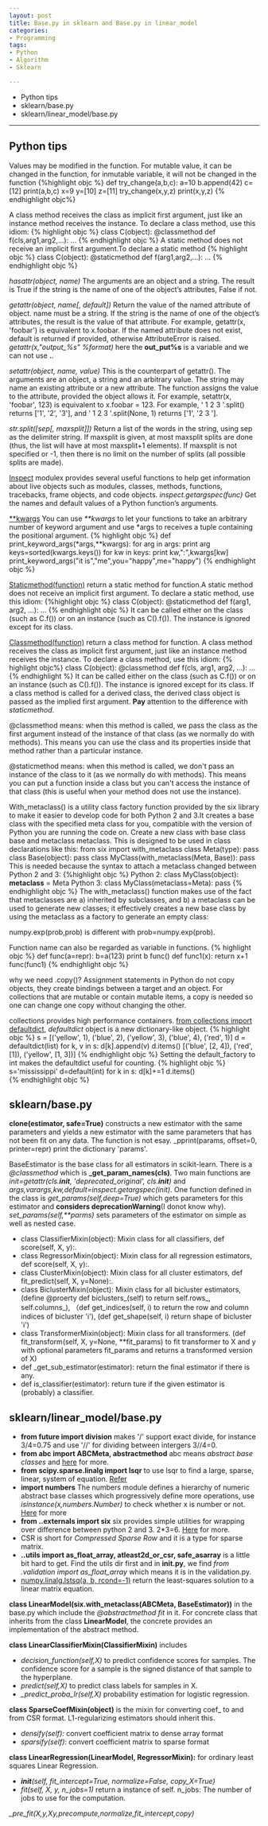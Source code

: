 ```yaml
---
layout: post
title: Base.py in sklearn and Base.py in linear_model
categories:
- Programming
tags:
- Python
- Algorithm
- Sklearn

---
```

* Python tips
* sklearn/base.py
* sklearn/linear_model/base.py


---


## Python tips
Values may be modified in the function. For mutable value, it can be changed in the function, for inmutable variable, it will not be changed in the function
{%highlight objc %}
def try_change(a,b,c):
	a=10
	b.append(42)
	c=[12]
	print(a,b,c)
x=9
y=[10]
z=[11]
try_change(x,y,z)
print(x,y,z)
{% endhighlight objc%}

A class method receives the class as implicit first argument, just like an instance method receives the instance. To declare a class method, use this idiom:
{% highlight objc %}
class C(object):
	@classmethod
	def f(cls,arg1,arg2,...):
		...
{% endhighlight objc %}
A static method does not receive an implicit first argument.To declare a static method
{% highlight objc %}
class C(object):
	@staticmethod
	def f(arg1,arg2,...):
		...
{% endhighlight objc %}


*hasattr(object, name)* The arguments are an object and a string. The result is True if the string is the name of one of the object’s attributes, False if not.


*getattr(object, name[, default])* Return the value of the named attribute of object. name must be a string. If the string is the name of one of the object’s attributes, the result is the value of that attribute. For example, getattr(x, 'foobar') is equivalent to x.foobar. If the named attribute does not exist, default is returned if provided, otherwise AttributeError is raised. *getattr(x,"output_%s" %format)* here the **out_put%s** is a variable and we can not use **.**.


*setattr(object, name, value)* This is the counterpart of getattr(). The arguments are an object, a string and an arbitrary value. The string may name an existing attribute or a new attribute. The function assigns the value to the attribute, provided the object allows it. For example, setattr(x, 'foobar', 123) is equivalent to x.foobar = 123. For example, ' 1  2   3  '.split() returns ['1', '2', '3'], and '  1  2   3  '.split(None, 1) returns ['1', '2   3  '].

     

*str.split([sep[, maxsplit]])* Return a list of the words in the string, using sep as the delimiter string. If maxsplit is given, at most maxsplit splits are done (thus, the list will have at most maxsplit+1 elements). If maxsplit is not specified or -1, then there is no limit on the number of splits (all possible splits are made).

[Inspect](https://docs.python.org/2/library/inspect.html) modulex provides several useful functions to help get information about live objects such as modules, classes, methods, functions, tracebacks, frame objects, and code objects. *inspect.getargspec(func)* Get the names and default values of a Python function’s arguments.

[\*\*kwargs](https://docs.python.org/2/tutorial/controlflow.html#keyword-arguments) You can use *\*\*kwargs* to let your functions to take an arbitrary number of keyword argument and use *args to receives a tuple containing the positional argument.
{% highlight objc %}
def print_keyword_args(*args,**kwargs):
	for arg in args:
		print arg
	keys=sorted(kwargs.keys())
	for kw in keys:
		print kw,":",kwargs[kw]
print_keyword_args("it is","me",you="happy",me="happy")
{% endhighlight objc %}

[Staticmethod(function)](https://docs.python.org/2/library/functions.html#staticmethod) return a static method for function.A static method does not receive an implicit first argument. To declare a static method, use this idiom:
 {%highlight objc %}
    class C(object):
        @staticmethod
        def f(arg1, arg2, ...):
            ...
{% endhighlight objc %}
It can be called either on the class (such as C.f()) or on an instance (such as C().f()). The instance is ignored except for its class.

[Classmethod(function)](https://docs.python.org/2/library/functions.html#classmethod) return a class method for function. A class method receives the class as implicit first argument, just like an instance method receives the instance. To declare a class method, use this idiom:
{% highlight objc%}
    class C(object):
        @classmethod
        def f(cls, arg1, arg2, ...):
            ...
{% endhighlight %}
It can be called either on the class (such as C.f()) or on an instance (such as C().f()). The instance is ignored except for its class. If a class method is called for a derived class, the derived class object is passed as the implied first argument. **Pay** attention to the difference with *staticmethod*.

@classmethod means: when this method is called, we pass the class as the first argument instead of the instance of that class (as we normally do with methods). This means you can use the class and its properties inside that method rather than a particular instance.

@staticmethod means: when this method is called, we don't pass an instance of the class to it (as we normally do with methods). This means you can put a function inside a class but you can't access the instance of that class (this is useful when your method does not use the instance).


With_metaclass() is a utility class factory function provided by the six library to make it easier to develop code for both Python 2 and 3.It creates a base class with the specified meta class for you, compatible with the version of Python you are running the code on.
    Create a new class with base class base and metaclass metaclass. This is designed to be used in class declarations like this:
    from six import with_metaclass
    class Meta(type):
        pass
    class Base(object):
        pass
    class MyClass(with_metaclass(Meta, Base)):
        pass
This is needed because the syntax to attach a metaclass changed between Python 2 and 3:
{%highlight objc %}
Python 2:
class MyClass(object):
    __metaclass__ = Meta
Python 3:
class MyClass(metaclass=Meta):
    pass
{% endhighlight objc %}
The with_metaclass() function makes use of the fact that metaclasses are a) inherited by subclasses, and b) a metaclass can be used to generate new classes; it effectively creates a new base class by using the metaclass as a factory to generate an empty class:

numpy.exp(prob,prob) is different with prob=numpy.exp(prob).

Function name can also be regarded as variable in functions.
{% highlight objc %}
def func(a=repr):
b=a(123)
print b
func()
def func1(x):
return x+1
func(func1)
{% endhighlight objc %}

why we need .copy()? Assignment statements in Python do not copy objects, they create bindings between a target and an object. For collections that are mutable or contain mutable items, a copy is needed so one can change one copy without changing the other.

collections provides high performance containers. [from collections import defaultdict](https://docs.python.org/2/library/collections.html?highlight=defaultdict#collections.defaultdict), *defaultdict* object is a new dictionary-like object.
{% highlight objc %}
 s = [('yellow', 1), ('blue', 2), ('yellow', 3), ('blue', 4), ('red', 1)]
 d = defaultdict(list)
 for k, v in s:
     d[k].append(v)
 d.items()
[('blue', [2, 4]), ('red', [1]), ('yellow', [1, 3])]
{% endhighlight objc %}
Setting the default_factory to int makes the defaultdict useful for counting.
{% highlight objc %}
s='mississippi'
d=default(int)
for k in s:
	d[k]+=1
d.items()	
{% endhighlight objc %}


## sklearn/base.py
**clone(estimator, safe=True)** constructs a new estimator with the same
parameters and yields a new estimator with the same parameters that
has not been fit on any data. The function is not
esay. \_pprint(params, offset=0, printer=repr) print the dictionary
'params'.

BaseEstimator is the base class for all estimators in scikit-learn. There is a *@classmethod* which is **_get_param_names(cls)**. Two main functions are *init=getattr(cls.__init__, 'deprecated_original', cls.__init__)* and *args,varargs,kw,default=inspect.getargspec(init)*. One function defined in the class is *get_params(self,deep=True)* which gets parameters for this estimator and **considers deprecationWarning**(I donot know why).  *set_params(self,\*\*parms)* sets parameters of the estimator on simple as well as nested case.

- class ClassifierMixin(object): Mixin class for all classifiers, def score(self, X, y):.
- class RegressorMixin(object): Mixin class for all regression estimators, def score(self, X, y):.
- class ClusterMixin(object): Mixin class for all cluster estimators, def fit_predict(self, X, y=None):.
- class BiclusterMixin(object): Mixin class for all bicluster estimators,(define @proerty def biclusters_(self) to return self.rows_, self.columns_), （def get_indices(self, i) to return the row and column indices of bicluster 'i'), (def get_shape(self, i) return shape of bicluster 'i')
- class TransformerMixin(object): Mixin class for all transformers. (def fit_transform(self, X, y=None, **fit_params) to fit transformer to X and y with optional parameters fit_params and returns a transformed version of X)
- def _get_sub_estimator(estimator): return the final estimator if there is any.
- def is_classifier(estimator): return ture if the given estimator is (probably) a classifier.





## sklearn/linear_model/base.py
- **from __future__ import division** makes '/' support exact divide, for instance 3/4=0.75 and use '//' for dividing between intergers 3//4=0.
- **from abc import ABCMeta, abstractmethod** abc means *abstract base classes* and [here](https://docs.python.org/2/library/abc.html) for more.
- **from scipy.sparse.linalg import lsqr** to use lsqr to find a large, sparse, linear, system of equation. [Refer](http://docs.scipy.org/doc/scipy-0.13.0/reference/generated/scipy.sparse.linalg.lsqr.html)
- **import numbers** The numbers module defines a hierarchy of numeric abstract base classes which progressively define more operations, use *isinstance(x,numbers.Number)* to check whether x is number or not. [Here](https://docs.python.org/2/library/numbers.html) for more
- **from ..externals import six** six provides simple utilities for wrapping over difference between python 2 and 3. 2*3=6. [Here](https://pythonhosted.org/six/) for more.
- CSR is short for *Compressed Sparse Row* and it is a type for sparse matrix.
- **..utils import as_float_array, atleast2d_or_csr, safe_asarray** is a little bit hard to get. Find the utils dir first and in **__init__.py**, we find *from .validation import as_float_array* which means it is in the validation.py.
- [numpy.linalg.lstsq(a, b, rcond=-1)](http://docs.scipy.org/doc/numpy/reference/generated/numpy.linalg.lstsq.html) return the least-squares solution to a linear matrix equation.

**class LinearModel(six.with_metaclass(ABCMeta, BaseEstimator))** in the base.py which include the *@abstractmethod* *fit* in it. For concrete class that inherits from the class **LinearModel**, the concrete provides an implementation of the abstract method. 

**class LinearClassifierMixin(ClassifierMixin)** includes

- *decision_function(self,X)* to predict confidence scores for samples. The confidence score for a sample is the signed distance of that sample to the hyperplane.
- *predict(self,X)* to predict class labels for samples in X.
- *_predict_proba_lr(self,X)* probability estimation for logistic regression.

**class SparseCoefMixin(object)** is the mixin for converting coef_ to and from CSR format. L1-regularizing estimators should inherit this.

- *densify(self):* convert coefficient matrix to dense array format
- *sparsify(self):* convert coefficient matrix to sparse format

**class LinearRegression(LinearModel, RegressorMixin):** for ordinary least squares Linear Regression.

- *__init__(self, fit_intercept=True, normalize=False, copy_X=True)*
- *fit(self, X, y, n_jobs=1)* return a instance of self. n_jobs: The number of jobs to use for the computation.

*_pre_fit(X,y,Xy,precompute,normalize,fit_intercept,copy)*
